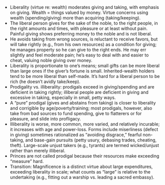 - Liberality (virtue re: wealth) moderates giving and taking, with emphasis on giving. Wealth = things valued by money. Virtue concerns using wealth (spending/giving) more than acquiring (taking/keeping).
- The liberal person gives for the sake of the noble, to the right people, in the right amounts and times, with pleasure or at least without pain. Painful giving shows preferring money to the noble and is not liberal.
- He avoids taking from wrong sources, is reluctant to receive favors, but will take rightly (e.g., from his own resources) as a condition for giving; he manages property so he can give to the right ends. He may err slightly and feel moderate pain; he’s easy to deal with and easier to cheat, valuing noble giving over money.
- Liberality is proportionate to one’s means; small gifts can be more liberal than large ones if the giver’s fortune is small. Inherited-wealth holders tend to be more liberal than self-made. It’s hard for a liberal person to be rich (he doesn’t avidly take/keep).
- Prodigality vs. illiberality: prodigals exceed in giving/spending and are deficient in taking rightly; illiberal people are deficient in giving and excessive in taking, especially in small, petty ways.
- A “pure” prodigal (gives and abstains from taking) is closer to liberality and corrigible by age/poverty/training; most prodigals, however, also take from bad sources to fund spending, give to flatterers or for pleasure, and slide into profligacy.
- Illiberality is worse, more common, more varied, and relatively incurable; it increases with age and power-loss. Forms include miserliness (defect in giving) sometimes rationalized as “avoiding disgrace,” fearful non-taking, and base-gain pursuits (petty usury, debasing trades, cheating, theft). Large-scale unjust takers (e.g., tyrants) are termed wicked/unjust rather than merely illiberal.
- Princes are not called prodigal because their resources make exceeding “measure” hard.
- Transition: Magnificence is a distinct virtue about large expenditures, exceeding liberality in scale; what counts as “large” is relative to the undertaking (e.g., fitting out a warship vs. leading a sacred embassy).